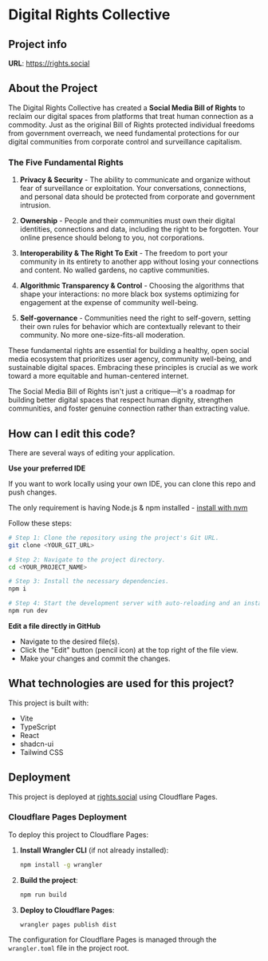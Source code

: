 # Digital Rights Collective

## Project info

**URL**: https://rights.social

## About the Project

The Digital Rights Collective has created a **Social Media Bill of Rights** to reclaim our digital spaces from platforms that treat human connection as a commodity. Just as the original Bill of Rights protected individual freedoms from government overreach, we need fundamental protections for our digital communities from corporate control and surveillance capitalism.

### The Five Fundamental Rights

1. **Privacy & Security** - The ability to communicate and organize without fear of surveillance or exploitation. Your conversations, connections, and personal data should be protected from corporate and government intrusion.

2. **Ownership** - People and their communities must own their digital identities, connections and data, including the right to be forgotten. Your online presence should belong to you, not corporations.

3. **Interoperability & The Right To Exit** - The freedom to port your community in its entirety to another app without losing your connections and content. No walled gardens, no captive communities.

4. **Algorithmic Transparency & Control** - Choosing the algorithms that shape your interactions: no more black box systems optimizing for engagement at the expense of community well-being.

5. **Self-governance** - Communities need the right to self-govern, setting their own rules for behavior which are contextually relevant to their community. No more one-size-fits-all moderation.

These fundamental rights are essential for building a healthy, open social media ecosystem that prioritizes user agency, community well-being, and sustainable digital spaces. Embracing these principles is crucial as we work toward a more equitable and human-centered internet.

The Social Media Bill of Rights isn't just a critique—it's a roadmap for building better digital spaces that respect human dignity, strengthen communities, and foster genuine connection rather than extracting value.

## How can I edit this code?

There are several ways of editing your application.

**Use your preferred IDE**

If you want to work locally using your own IDE, you can clone this repo and push changes.

The only requirement is having Node.js & npm installed - [install with nvm](https://github.com/nvm-sh/nvm#installing-and-updating)

Follow these steps:

```sh
# Step 1: Clone the repository using the project's Git URL.
git clone <YOUR_GIT_URL>

# Step 2: Navigate to the project directory.
cd <YOUR_PROJECT_NAME>

# Step 3: Install the necessary dependencies.
npm i

# Step 4: Start the development server with auto-reloading and an instant preview.
npm run dev
```

**Edit a file directly in GitHub**

- Navigate to the desired file(s).
- Click the "Edit" button (pencil icon) at the top right of the file view.
- Make your changes and commit the changes.

## What technologies are used for this project?

This project is built with:

- Vite
- TypeScript
- React
- shadcn-ui
- Tailwind CSS

## Deployment

This project is deployed at [rights.social](https://rights.social) using Cloudflare Pages.

### Cloudflare Pages Deployment

To deploy this project to Cloudflare Pages:

1. **Install Wrangler CLI** (if not already installed):
   ```bash
   npm install -g wrangler
   ```

2. **Build the project**:
   ```bash
   npm run build
   ```

3. **Deploy to Cloudflare Pages**:
   ```bash
   wrangler pages publish dist
   ```

The configuration for Cloudflare Pages is managed through the `wrangler.toml` file in the project root.
